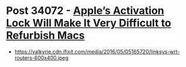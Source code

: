 # Post 34072 - [Apple’s Activation Lock Will Make It Very Difficult to Refurbish Macs](https://www.ifixit.com/News/34072/apples-activation-lock-will-make-it-very-difficult-to-refurbish-macs)

- https://valkyrie.cdn.ifixit.com/media/2016/05/05165720/linksys-wrt-routers-600x400.jpeg
